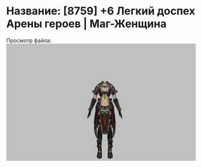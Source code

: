 # Название: [8759] +6 Легкий доспех Арены героев | Маг-Женщина

Просмотр файла:
![p050031.png](p050031.png)
